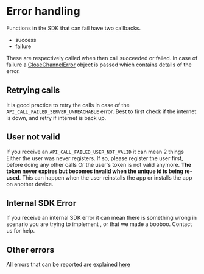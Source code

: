 # Error handling

Functions in the SDK that can fail have two callbacks.

* success
* failure

These are respectively called when then call succeeded or failed. In case of failure a [CloseChannelError](./SDK%20Reference%20Documentation/enums/CloseChannelController.CloseChannelError.md) object is passed which contains details of the error.

## Retrying calls
It is good practice to retry the calls in case of the `API_CALL_FAILED_SERVER_UNREACHABLE` error. Best to first check if the internet is down, and retry if internet is back up.

## User not valid
If you receive an `API_CALL_FAILED_USER_NOT_VALID` it can mean 2 things 
Either the user was never registers. If so, please register the user first, before doing any other calls
Or the user's token is not valid anymore. **The token never expires but becomes invalid when the unique id is being re-used**. 
This can happen when the user reinstalls the app or installs the app on another device.

## Internal SDK Error
If you receive an internal SDK error it can mean there is something wrong in scenario you are trying to implement , or that we made a booboo. Contact us for help.

## Other errors

All errors that can be reported are explained [here](./SDK%20Reference%20Documentation/enums/CloseChannelController.CloseChannelError.md)
